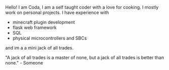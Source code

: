 Hello! I am Coda, I am a self taught coder with a love for cooking. I mostly work on personal projects. I have experience with 
- minecraft plugin development
- flask web framework
- SQL
- physical microcontrollers and SBCs

and im a a mini jack of all trades.

"A jack of all trades is a master of none, but a jack of all trades is better than none." - Someone

<!---
Codaea/Codaea is a ✨ special ✨ repository because its `README.md` (this file) appears on your GitHub profile.
You can click the Preview link to take a look at your changes.
--->
